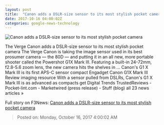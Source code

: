 ```yaml
---
layout: post
title:  "Canon adds a DSLR-size sensor to its most stylish pocket camera"
date: 2017-10-16 04:00:02Z
categories: google-news-technology
---
```


![Canon adds a DSLR-size sensor to its most stylish pocket camera](https://cdn.vox-cdn.com/thumbor/fwoYaiwbYcX82kLDjYYTCyl5d9I=/0x248:2084x1339/fit-in/1200x630/cdn.vox-cdn.com/uploads/chorus_asset/file/9466847/HR_G1X_MARKIII_BLACK_3Q_CL_copy.jpg)

The Verge Canon adds a DSLR-size sensor to its most stylish pocket camera The Verge Canon is taking the image sensor used in its best prosumer camera — the 80D — and putting it in an all new, more portable shooter called the Powershot G1X Mark III. Featuring a built-in 24-72mm, f2.8-5.6 zoom lens, the new camera hits the shelves in ... Canon's G1 X Mark III is its first APS-C sensor compact Engadget Canon G1X Mark III Review imaging resource With a sensor pulled from DSLRs, Canon's G1 X Mark III is as advanced as compacts get Digital Trends TrustedReviews - Pocket-lint.com - Marketwired (press release) - Stuff (blog) all 23 news articles »


Full story on F3News: [Canon adds a DSLR-size sensor to its most stylish pocket camera](http://www.f3nws.com/n/vkxXhB)

> Posted on: Monday, October 16, 2017 4:00:02 AM
